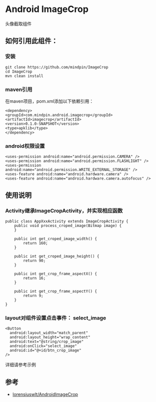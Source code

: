 Android ImageCrop
===========
头像截取组件

## 如何引用此组件：
### 安装
```
git clone https://github.com/mindpin/ImageCrop
cd ImageCrop
mvn clean install
```

### maven引用
在maven项目，pom.xml添加以下依赖引用：

```
<dependency>
<groupId>com.mindpin.android.imagecrop</groupId>
<artifactId>imagecrop</artifactId>
<version>0.1.0-SNAPSHOT</version>
<type>apklib</type>
</dependency>
```

### android权限设置
```
<uses-permission android:name="android.permission.CAMERA" />
<uses-permission android:name="android.permission.FLASHLIGHT" />
<uses-permission android:name="android.permission.WRITE_EXTERNAL_STORAGE" />
<uses-feature android:name="android.hardware.camera" />
<uses-feature android:name="android.hardware.camera.autofocus" />
```

## 使用说明
### Activity继承ImageCropActivity，并实现相应函数
```
public class AppXxxActivity extends ImageCropActivity {
    public void process_croped_image(Bitmap image) {
    }

    public int get_croped_image_width() {
        return 160;
    }

    public int get_croped_image_height() {
        return 90;
    }

    public int get_crop_frame_aspectX() {
        return 16;
    }

    public int get_crop_frame_aspectY() {
        return 9;
    }
}
```

### layout对组件设置点击事件： select_image
```
<Button
  android:layout_width="match_parent"
  android:layout_height="wrap_content"
  android:text="@string/crop_image"
  android:onClick="select_image"
  android:id="@+id/btn_crop_image"
/>
```

详细请参考示例

## 参考
* [lorensiuswlt/AndroidImageCrop][1]

[1]: https://github.com/lorensiuswlt/AndroidImageCrop
